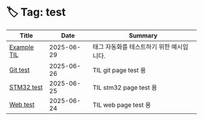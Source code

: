 # 🏷️ Tag: test

| Title | Date | Summary |
|-------|------|---------|
| [Example TIL](2025/06/29-test.md) | 2025-06-29 | 태그 자동화를 테스트하기 위한 예시입니다. |
| [Git test](2025/06/26-git-test.md) | 2025-06-26 | TIL git page test 용 |
| [STM32 test](2025/06/25-stm32-test.md) | 2025-06-25 | TIL stm32 page test 용 |
| [Web test](2025/06/24-web-test.md) | 2025-06-24 | TIL web page test 용 |
